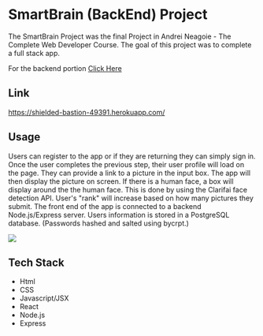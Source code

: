 # SmartBrain (BackEnd) Project

The SmartBrain Project was the final Project in Andrei Neagoie - The Complete Web Developer Course. The goal of this project was to complete a full stack app.

For the backend portion [Click Here](https://github.com/Almag3st/Projects/tree/master/Projects%20From%20Tuts/SmartBrain)

## Link

https://shielded-bastion-49391.herokuapp.com/

## Usage

Users can register to the app or if they are returning they can simply sign in. Once the user completes the previous step, their user profile will load on the page. They can provide a link to a picture in the input box. The app will then display the picture on screen. If there is a human face, a box will display around the the human face. This is done by using the Clarifai face detection API. User's "rank" will increase based on how many pictures they submit. The front end of the app is connected to a backend Node.js/Express server. Users information is stored in a PostgreSQL database. (Passwords hashed and salted using bycrpt.)

![](project_demo.gif)

## Tech Stack

- Html
- CSS
- Javascript/JSX
- React
- Node.js
- Express
